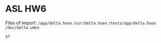# ASL HW6

Files of import:
`/app/delta.hoon`
`/sur/delta.hoon`
`/tests/app/delta.hoon`
`/doc/delta.udon`

`o7`
